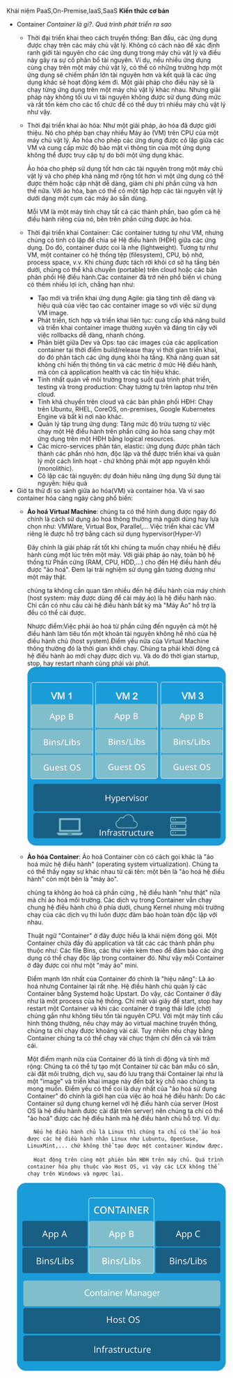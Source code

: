 Khái niệm PaaS,On-Premise,IaaS,SaaS
**Kiến thức cơ bản**
+ Container
    *Container là gì?. Quá trình phát triển ra sao*
    - Thời đại triển khai theo cách truyền thống: Ban đầu, các ứng dụng được chạy trên các máy chủ vật lý. Không có cách nào để xác định ranh giới tài nguyên cho các ứng dụng trong máy chủ vật lý và điều này gây ra sự cố phân bổ tài nguyên. Ví dụ, nếu nhiều ứng dụng cùng chạy trên một máy chủ vật lý, có thể có những trường hợp một ứng dụng sẽ chiếm phần lớn tài nguyên hơn và kết quả là các ứng dụng khác sẽ hoạt động kém đi. Một giải pháp cho điều này sẽ là chạy từng ứng dụng trên một máy chủ vật lý khác nhau. Nhưng giải pháp này không tối ưu vì tài nguyên không được sử dụng đúng mức và rất tốn kém cho các tổ chức để có thể duy trì nhiều máy chủ vật lý như vậy.

    - Thời đại triển khai ảo hóa: Như một giải pháp, ảo hóa đã được giới thiệu. Nó cho phép bạn chạy nhiều Máy ảo (VM) trên CPU của một máy chủ vật lý. Ảo hóa cho phép các ứng dụng được cô lập giữa các VM và cung cấp mức độ bảo mật vì thông tin của một ứng dụng không thể được truy cập tự do bởi một ứng dụng khác.

        Ảo hóa cho phép sử dụng tốt hơn các tài nguyên trong một máy chủ vật lý và cho phép khả năng mở rộng tốt hơn vì một ứng dụng có thể được thêm hoặc cập nhật dễ dàng, giảm chi phí phần cứng và hơn thế nữa. Với ảo hóa, bạn có thể có một tập hợp các tài nguyên vật lý dưới dạng một cụm các máy ảo sẵn dùng.

        Mỗi VM là một máy tính chạy tất cả các thành phần, bao gồm cả hệ điều hành riêng của nó, bên trên phần cứng được ảo hóa.

    - Thời đại triển khai Container: Các container tương tự như VM, nhưng chúng có tính cô lập để chia sẻ Hệ điều hành (HĐH) giữa các ứng dụng. Do đó, container được coi là nhẹ (lightweight). Tương tự như VM, một container có hệ thống tệp (filesystem), CPU, bộ nhớ, process space, v.v. Khi chúng được tách rời khỏi cơ sở hạ tầng bên dưới, chúng có thể khả chuyển (portable) trên cloud hoặc các bản phân phối Hệ điều hành.Các container đã trở nên phổ biến vì chúng có thêm nhiều lợi ích, chẳng hạn như:
        - Tạo mới và triển khai ứng dụng Agile: gia tăng tính dễ dàng và hiệu quả của việc tạo các container image so với việc sử dụng VM image.
        - Phát triển, tích hợp và triển khai liên tục: cung cấp khả năng build và triển khai container image thường xuyên và đáng tin cậy với việc rollbacks dễ dàng, nhanh chóng.
        - Phân biệt giữa Dev và Ops: tạo các images của các application container tại thời điểm build/release thay vì thời gian triển khai, do đó phân tách các ứng dụng khỏi hạ tầng.
        Khả năng quan sát không chỉ hiển thị thông tin và các metric ở mức Hệ điều hành, mà còn cả application health và các tín hiệu khác.
        - Tính nhất quán về môi trường trong suốt quá trình phát triển, testing và trong production: Chạy tương tự trên laptop như trên cloud.
        - Tính khả chuyển trên cloud và các bản phân phối HĐH: Chạy trên Ubuntu, RHEL, CoreOS, on-premises, Google Kubernetes Engine và bất kì nơi nào khác.
        - Quản lý tập trung ứng dụng: Tăng mức độ trừu tượng từ việc chạy một Hệ điều hành trên phần cứng ảo hóa sang chạy một ứng dụng trên một HĐH bằng logical resources.
        - Các micro-services phân tán, elastic: ứng dụng được phân tách thành các phần nhỏ hơn, độc lập và thể được triển khai và quản lý một cách linh hoạt - chứ không phải một app nguyên khối (monolithic).
        - Cô lập các tài nguyên: dự đoán hiệu năng ứng dụng
        Sử dụng tài nguyên: hiệu quả
+ Giờ ta thử đi so sánh giữa ảo hóa(VM) và container hóa. Và vì sao container hóa càng ngày càng phổ biến:
    - **Ảo hoá Virtual Machine**:
        chúng ta có thể hình dung được ngay đó chính là cách sử dụng ảo hoá thông thường mà người dùng hay lựa chọn như: VMWare, Virtual Box, Parallel,...  Việc triển khai các VM riêng lẻ được hỗ trợ bằng cách sử dụng hypervisor(Hyper-V)

        Đây chính là giải pháp rất tốt khi chúng ta muốn chạy nhiều hệ điều hành cùng một lúc trên một máy. Với giải pháp ảo này, toàn bộ hệ thống từ Phần cứng (RAM, CPU, HDD,...) cho đến Hệ điều hành đều được "ảo hoá". Đem lại trải nghiệm sử dụng gần tương đương như một máy thật.

        chúng ta không cần quan tâm nhiều đến hệ điều hành của máy chính (host system: máy được dùng để cài máy ảo) là hệ điều hành nào. Chỉ cần có nhu cầu cài hệ điều hành bất kỳ mà "Máy Ảo" hỗ trợ là đều có thể cài được.

        Nhược điểm:Việc phải ảo hoá từ phần cứng đến nguyên cả một hệ điều hành làm tiêu tốn một khoản tài nguyên không hề nhỏ của hệ điều hành chủ (host system).Điểm yếu nữa của Virtual Machine thông thường đó là thời gian khởi chạy. Chúng ta phải khởi động cả hệ điều hành ảo mới chạy được dịch vụ. Và do đó thời gian startup, stop, hay restart nhanh cũng phải vài phút.
        ![alt text](image/1.png)
    - **Ảo hóa Container**:
        Ảo hoá Container còn có cách gọi khác là "ảo hoá mức hệ điều hành" (operating system virtualization). Chúng ta có thể thấy ngay sự khác nhau từ cái tên: một bên là "ảo hoá hệ điều hành" còn một bên là "máy ảo".

        chúng ta không ảo hoá cả phần cứng , hệ điều hành "như thật" nữa mà chỉ ảo hoá môi trường. Các dịch vụ trong Container vẫn chạy chung hệ điều hành chủ ở phía dưới, chung Kernel nhưng môi trường chạy của các dịch vụ thì luôn được đảm bảo hoàn toàn độc lập với nhau.

        Thuật ngữ "Container" ở đây được hiểu là khái niệm đóng gói. Một Container chứa đầy đủ application và tất các các thành phần phụ thuộc như: Các file Bins, các thư viện kèm theo để đảm bảo các ứng dụng có thể chạy độc lập trong container đó. Như vậy mỗi Container ở đây được coi như một "máy ảo" mini.

        Điểm mạnh lớn nhất của Container đó chính là "hiệu năng": Là ảo hoá nhưng Container lại rất nhẹ. Hệ điều hành chủ quản lý các Container bằng Systemd hoặc Upstart. Do vậy, các Container ở đây như là môt process của hệ thống. Chỉ mất vài giây để start, stop hay restart một Container và khi các container ở trạng thái Idle (chờ) chúng gần như không tiêu tốn tài nguyên CPU. Với một máy tính cấu hình thông thường, nếu chạy máy ảo virtual machine truyền thống, chúng ta chỉ chạy được khoảng vài cái. Tuy nhiên nếu chạy bằng Container chúng ta có thể chạy vài chục thậm chí đến cả vài trăm cái.
 
        Một điểm mạnh nữa của Container đó là tính di động và tính mở rộng: Chúng ta có thể tự tạo một Container từ các bản mẫu có sẵn, cài đặt môi trường, dịch vụ, sau đó lưu trạng thái Container lại như là một "image" và triển khai image này đến bất kỳ chỗ nào chúng ta mong muốn.
        Điểm yếu có thể coi là duy nhất của "ảo hoá sử dụng Container" đó chính là giới hạn của việc ảo hoá hệ điều hành: Do các Container sử dụng chung kernel với hệ điều hành của server (Host OS là hệ điều hành được cài đặt trên server) nên chúng ta chỉ có thể "ảo hoá" được các hệ điều hành mà hệ điều hành chủ hỗ trợ. Ví dụ:  
        
            Nếu hệ điều hành chủ là Linux thì chúng ta chỉ có thể ảo hoá được các hệ điều hành nhân Linux như Lubuntu, OpenSuse, LinuxMint,... chứ không thể tạo được một container Window được.

            Hoạt động trên cùng một phiên bản HĐH trên máy chủ. Quá trình container hóa phụ thuộc vào Host OS, vì vậy các LCX không thể chạy trên Windows và ngược lại.
    ![alt text](image/2.png)